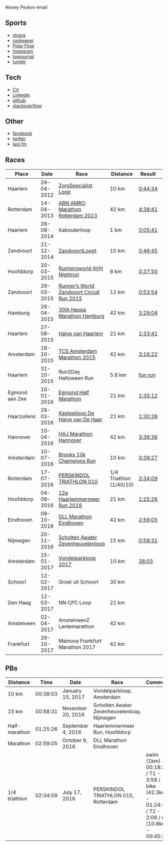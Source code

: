 Alexey Peskov
email

## Sports
* [strava](http://strava.com/athletes/7274293)
* [runkeeper](https://runkeeper.com/user/sandlex)
* [Polar Flow](https://flow.polar.com/training/profiles/8655986)
* [instagram](https://www.instagram.com/sandlex)
* [livejournal](http://sandlex.livejournal.com)
* [tumblr](http://sandlex.tumblr.com)

## Tech
* [CV]()
* [Linkedin](https://nl.linkedin.com/in/alexeypeskov)
* [github](https://github.com/sandlex)
* [stackoverflow](http://stackoverflow.com/users/115437/sandlex)

## Other
* [facebook](https://www.facebook.com/sandlex)
* [twitter](https://twitter.com/sandlex)
* [last.fm](http://www.last.fm/user/sandlexroo)

## Races
Place|Date|Race|Distance|Result|Comment
-----|----|----|--------|------|-------
Haarlem|29-04-2012|[ZorgSpecialist Loop](http://sandlex.livejournal.com/475437.html)|10 km|[0:44:34](https://www.strava.com/activities/228369512)	
Rotterdam|14-04-2013|[ABN AMRO Marathon Rotterdam 2013](http://sandlex.livejournal.com/491554.html)|42 km|[4:38:41](https://www.strava.com/activities/228365032)	
Haarlem|28-09-2014|Kabouterloop|1 km|[0:05:41](https://www.strava.com/activities/228360512)	
Zandvoort|21-12-2014|[ZandvoortLoopt](http://sandlex.livejournal.com/507232.html)|10 km|[0:46:45](https://www.strava.com/activities/231600390)	
Hoofddorp|20-03-2015|[Runnersworld AVH Nightrun](http://sandlex.livejournal.com/510610.html)|8 km|[0:37:50](https://www.strava.com/activities/271358124)	
Zandvoort|29-03-2015|[Runner’s World Zandvoort Circuit Run 2015](http://sandlex.livejournal.com/511079.html)|12 km|[0:53:54](https://www.strava.com/activities/275867781)	
Hamburg|26-04-2015|[30th Haspa Marathon Hamburg](http://sandlex.livejournal.com/512186.html)|42 km|[3:29:04](https://www.strava.com/activities/293209817)	
Haarlem|27-09-2015|[Halve van Haarlem](http://sandlex.livejournal.com/514580.html)|21 km|[1:33:41](https://www.strava.com/activities/401652995)	
Amsterdam|18-10-2015|[TCS Amsterdam Marathon 2015](http://sandlex.livejournal.com/515314.html)|42 km|[3:16:22](https://www.strava.com/activities/415607221)	
Haarlem|31-10-2015|Run2Day Halloween Run|5.6 km|[fun run](https://www.strava.com/activities/423999283)	
Egmond aan Zee|10-01-2016|[Egmond Half Marathon](http://sandlex.livejournal.com/515548.html)|21 km|[1:35:12](https://www.strava.com/activities/467446619)	
Haarzuilens|28-03-2016|[Kasteelloop De Halve van De Haar](http://sandlex.livejournal.com/515753.html)|21 km|[1:30:39](https://www.strava.com/activities/529263370)	
Hannover|10-04-2016|[HAJ Marathon Hannover](http://sandlex.livejournal.com/516018.html)|42 km|[3:36:36](https://www.strava.com/activities/541676847)	
Amsterdam|10-07-2016|[Brooks 10k Champions Run](http://sandlex.livejournal.com/517843.html)|10 km|[0:39:27](https://www.strava.com/activities/636314835)	
Rotterdam|17-07-2016|[PERSKINDOL TRIATHLON 010](http://sandlex.livejournal.com/517961.html)|1/4 Triathlon (1/40/10)|[2:3](https://www.strava.com/activities/644223705)[4:09](https://www.strava.com/activities/644223916)	
Hoofddorp|04-09-2016|[12e Haarlemmermeer Run 2016](http://sandlex.livejournal.com/518198.html)|21 km|[1:25:26](https://www.strava.com/activities/700197134)|4th in M35
Eindhoven|09-10-2016|[DLL Marathon Eindhoven](http://sandlex.livejournal.com/518528.html)|42 km|[2:59:05](https://www.strava.com/activities/739408882)	
Nijmegen|20-11-2016|[Scholten Awater Zevenheuvelenloop](http://sandlex.livejournal.com/518721.html)|15 km|[0:58:31](https://www.strava.com/activities/781059023)|10k - 39:14
Amsterdam|15-01-2017|[Vondelparkloop 2017](http://sandlex.livejournal.com/518939.html)|10 km|[38:03](https://www.strava.com/activities/832811414)|8-th overall
Schoorl|12-02-2017|Groet uit Schoorl|30 km
Den Haag|12-03-2017|NN CPC Loop|21 km
Amstelveen|02-04-2017|AmstelveenZ Lentemarathon|42 km
Frankfurt|29-10-2017|Mainova Frankfurt Marathon 2017|42 km

## PBs
Distance|Time|Date|Race|Comment
-----|----|----|--------|-------
10 km|00:38:03|January 15, 2017|Vondelparkloop, Amsterdam
15 km|00:58:31|November 20, 2016|Scholten Awater Zevenheuvelenloop, Nijmegen
Half-marathon|01:25:26|September 4, 2016|Haarlemmermeer Run, Hoofddorp
Marathon|02:59:05|October 9, 2016|DLL Marathon Eindhoven
1/4 triathlon|02:34:09|July 17, 2016|PERSKINDOL TRIATHLON 010, Rotterdam|swim (1km) - 00:18:34 / T1 - 3:58 / bike (42.3km) - 01:24:12 / T2 - 2:06 / run (10.6km) - 00:45:21

